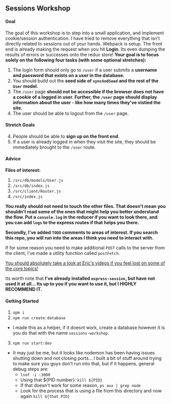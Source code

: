 ## Sessions Workshop

#### Goal
The goal of this workshop is to step into a small application, and implement cookie/session authentication. I have tried to remove everything that isn't directly related to sessions out of your hands. Webpack is setup. The front end is already making the request when you hit **Login**. Its even dumping the results of errors or successes onto the redux store! **Your goal is to focus solely on the following four tasks (with some optional stretches):** 

1. The login form should only go to `/user` if a user submits a **username and password that exists on a user in the database.**
2. You should build out the **seed side of `syncAndSeed` and the rest of the `User` model.**
3. The `/user` page **should not be accessible if the browser does not have a cookie of a logged in user. Further, the `/user` page should display information about the user - like how many times they've vistied the site.**
4. The user should be able to logout from the `/user` page.

#### Stretch Goals

4. People should be able to **sign up on the front end.**
5. If a user is already logged in when they visit the site, they should be immediately brought to the `/user` route.

#### Advice

**Files of interest:**
1. `/src/db/models/User.js`
2. `/src/db/index.js`
3. `/src/client/Router.js`
4. `/src/index.js`

**You really should not need to touch the other files. That doesn't mean you shouldn't read some of the ones that might help you better understand the flow. Put a `console.log` in the reducer if you want to look there, and you can add `logs` to the express routes if that helps you there.**

**Secondly, I've added `TODO` comments to areas of interest. If you search this repo, you will run into the areas I think you need to interact with.**

If for some reason you need to make additional `POST` calls to the server from the client, I've made a utility function called `postFetch`.

[You should absolutely take a look at Eric's videos if you feel lost on some of the core topics!](https://learn.fullstackacademy.com/workshop/5d8d5346387ac9000401ab2b/content/5d8d5354ea7ac60004199d8b/text)

Its worth note that **I've already installed `express-session`, but have not used it at all... Its up to you if you want to use it, but I HIGHLY RECOMMEND IT.**

#### Getting Started
1. `npm i`
2. `npm run create:database`
- I made this as a helper, if it doesnt work, create a database however it is you do that with the name `sessions-workshop`.
3. `npm run start:dev`
- It may just be me, but it looks like nodemon has been having issues shutting down and not closing ports... I built a bit of stuff around trying to make sure you guys don't run into that, but if it happens, general debug steps are:
  - `lsof -i :3000`
  - Using that ${PID number}: `kill ${PID}`
  - If that doesn't work for some reason, `ps aux | grep node`
  - Look for the process that is using a file from this directory and now again `kill ${that PID}`
